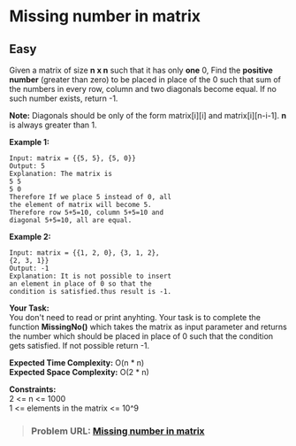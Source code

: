 # **Missing number in matrix**

## **Easy**

Given a matrix of size **n x n** such that it has only **one** 0, Find the **positive number** (greater than zero) to be placed in place of the 0 such that sum of the numbers in every row, column and two diagonals become equal. If no such number exists, return -1.

**Note:** Diagonals should be only of the form matrix\[i\]\[i\] and matrix\[i\]\[n-i-1\]. **n** is always greater than 1.

**Example 1:**

```
Input: matrix = {{5, 5}, {5, 0}}
Output: 5
Explanation: The matrix is
5 5
5 0
Therefore If we place 5 instead of 0, all
the element of matrix will become 5.
Therefore row 5+5=10, column 5+5=10 and
diagonal 5+5=10, all are equal.
```

**Example 2:**

```
Input: matrix = {{1, 2, 0}, {3, 1, 2},
{2, 3, 1}}
Output: -1
Explanation: It is not possible to insert
an element in place of 0 so that the
condition is satisfied.thus result is -1. 

```

**Your Task:**  
You don't need to read or print anyhting. Your task is to complete the function **MissingNo()** which takes the matrix as input parameter and returns the number which should be placed in place of 0 such that the condition gets satisfied. If not possible return -1.

**Expected Time Complexity:** O(n \* n)  
**Expected Space Complexity:** O(2 \* n)

**Constraints:**  
2 &lt;= n &lt;= 1000  
1 &lt;= elements in the matrix &lt;= 10^9

> ### **Problem URL: [Missing number in matrix](https://practice.geeksforgeeks.org/problems/missing-number-in-matrix5316/1)**
